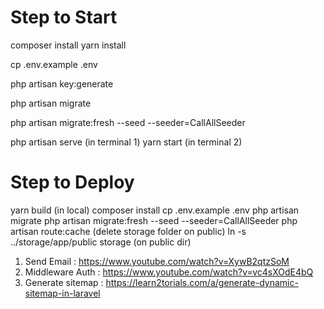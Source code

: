 <h1>Step to Start</h1>

<!-- download all deps -->
composer install
yarn install
<!-- generate .env -->
cp .env.example .env
<!-- generate key -->
php artisan key:generate
<!-- migrate data -->
php artisan migrate
<!-- seeding data -->
php artisan migrate:fresh --seed --seeder=CallAllSeeder
<!-- run -->
php artisan serve (in terminal 1)
yarn start (in terminal 2)

<h1>Step to Deploy</h1>
<!-- build -->
yarn build (in local)
<!-- zip everything but node modules & vendor -->
<!-- use filezilla to transfer file -->
composer install
cp .env.example .env
php artisan migrate
php artisan migrate:fresh --seed --seeder=CallAllSeeder
php artisan route:cache 
<!-- trigger storage link ini shared hosting -->
(delete storage folder on public)
ln -s ../storage/app/public storage (on public dir)
<!--  -->


<!-- Referensi -->
1. Send Email : https://www.youtube.com/watch?v=XywB2qtzSoM
2. Middleware Auth : https://www.youtube.com/watch?v=vc4sXOdE4bQ
3. Generate sitemap : https://learn2torials.com/a/generate-dynamic-sitemap-in-laravel
